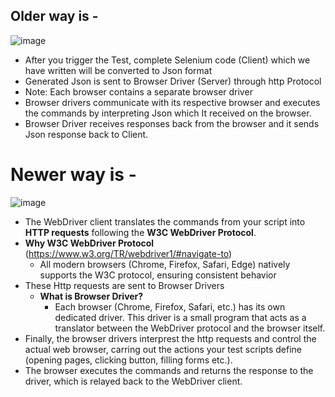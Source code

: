 
## Older way is -

![image](https://github.com/user-attachments/assets/f2a94c52-8d29-41e2-baa7-96ba47bcb53b)

- After you trigger the Test, complete Selenium code (Client) which we have written   will be converted to Json format 
- Generated Json is sent to Browser Driver (Server) through http Protocol 
- Note: Each browser contains a separate browser driver 
- Browser drivers communicate with its respective browser and executes the commands by interpreting Json which It received on the browser. 
- Browser Driver receives responses back from the browser and it sends Json response back to Client.

# Newer way is -
![image](https://github.com/user-attachments/assets/71e27548-4b59-452c-8330-da21e37986a3)

- The WebDriver client translates the commands from your script into **HTTP requests** following the **W3C WebDriver Protocol**.
- **Why W3C WebDriver Protocol** (https://www.w3.org/TR/webdriver1/#navigate-to)
  - All modern browsers (Chrome, Firefox, Safari, Edge) natively supports the W3C protocol, ensuring consistent behavior
- These Http requests are sent to Browser Drivers
  - **What is Browser Driver?**
    - Each browser (Chrome, Firefox, Safari, etc.) has its own dedicated driver. This driver is a small program that acts as a translator between the WebDriver protocol and the browser itself.
- Finally, the browser drivers interprest the http requests and control the actual web browser, carring out the actions your test scripts define (opening pages, clicking button, filling forms etc.).
- The browser executes the commands and returns the response to the driver, which is relayed back to the WebDriver client.
